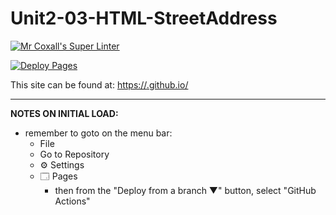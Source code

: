 # Unit2-03-HTML-StreetAddress


[![Mr Coxall's Super Linter](https://github.com/ICD2O-Digtital-Tech-Invitations/Unit2-03-HTML-StreetAddress/workflows/Mr%20Coxall's%20Super%20Linter/badge.svg)](https://github.com/ICD2O-Digtital-Tech-Invitations/Unit2-03-HTML-StreetAddress/actions)

[![Deploy Pages](https://github.com/ICD2O-Digtital-Tech-Invitations/Unit2-03-HTML-StreetAddress/workflows/Deploy%20Pages/badge.svg)](https://github.com/ICD2O-Digtital-Tech-Invitations/Unit2-03-HTML-StreetAddress/actions)

This site can be found at: [https://<OWNER>.github.io/<REPOSITORY>](https://<OWNER>.github.io/<REPOSITORY>)

---

**NOTES ON INITIAL LOAD:**
- remember to goto on the menu bar:
  - File
  - Go to Repository
  - ⚙ Settings
  - 🗔 Pages
    - then from the "Deploy from a branch ▼" button, select "GitHub Actions"
